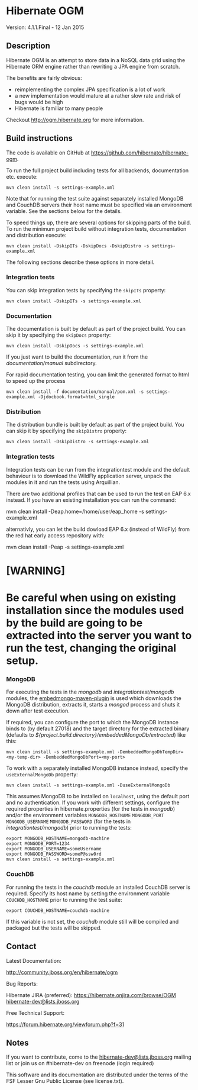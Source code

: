 # Hibernate OGM

Version: 4.1.1.Final - 12 Jan 2015

## Description

Hibernate OGM is an attempt to store data in a NoSQL data grid using the Hibernate ORM engine rather than rewriting a JPA engine from scratch.

The benefits are fairly obvious:
 - reimplementing the complex JPA specification is a lot of work
 - a new implementation would mature at a rather slow rate and risk of bugs would be high
 - Hibernate is familiar to many people

Checkout <http://ogm.hibernate.org> for more information.

## Build instructions

The code is available on GitHub at <https://github.com/hibernate/hibernate-ogm>.

To run the full project build including tests for all backends, documentation etc. execute:

    mvn clean install -s settings-example.xml

Note that for running the test suite against separately installed MongoDB and CouchDB servers their host name must be specified via an environment variable.
See the sections below for the details.

To speed things up, there are several options for skipping parts of the build.
To run the minimum project build without integration tests, documentation and distribution execute:

    mvn clean install -DskipITs -DskipDocs -DskipDistro -s settings-example.xml

The following sections describe these options in more detail.

### Integration tests

You can skip integration tests by specifying the `skipITs` property:

    mvn clean install -DskipITs -s settings-example.xml

### Documentation

The documentation is built by default as part of the project build. You can skip it by specifying the `skipDocs` property:

    mvn clean install -DskipDocs -s settings-example.xml

If you just want to build the documentation, run it from the _documentation/manual_ subdirectory.

For rapid documentation testing, you can limit the generated format to html to speed up the process

    mvn clean install -f documentation/manual/pom.xml -s settings-example.xml -Djdocbook.format=html_single

### Distribution

The distribution bundle is built by default as part of the project build. You can skip it by specifying the `skipDistro` property:

    mvn clean install -DskipDistro -s settings-example.xml

### Integration tests

Integration tests can be run from the integrationtest module and the default behaviour is to download the WildFly application server,
unpack the modules in it and run the tests using Arquillian.

There are two additional profiles that can be used to run the test on EAP 6.x instead.
If you have an existing installation you can run the command:

   mvn clean install -Deap.home=/home/user/eap_home -s settings-example.xml

alternativly, you can let the build dowload EAP 6.x (instead of WildFly) from the red hat early access repository with:

   mvn clean install -Peap -s settings-example.xml

[WARNING]
====
Be careful when using on existing installation since the modules used by the build are going to be extracted into the
server you want to run the test, changing the original setup.
====

### MongoDB

For executing the tests in the _mongodb_ and _integrationtest/mongodb_ modules, the
[embedmongo-maven-plugin](https://github.com/joelittlejohn/embedmongo-maven-plugin) is used which downloads the MongoDB
distribution, extracts it, starts a _mongod_ process and shuts it down after test execution.

If required, you can configure the port to which the MongoDB instance binds to (by default 27018)
and the target directory for the extracted binary (defaults to _${project.build.directory}/embeddedMongoDb/extracted_) like this:

    mvn clean install -s settings-example.xml -DembeddedMongoDbTempDir=<my-temp-dir> -DembeddedMongoDbPort=<my-port>

To work with a separately installed MongoDB instance instead, specify the `useExternalMongoDb` property:

    mvn clean install -s settings-example.xml -DuseExternalMongoDb

This assumes MongoDB to be installed on `localhost`, using the default port and no authentication.
If you work with different settings, configure the required properties in hibernate.properties (for the tests in _mongodb_)
and/or the environment variables `MONGODB_HOSTNAME` `MONGODB_PORT` `MONGODB_USERNAME` `MONGODB_PASSWORD` (for the tests in _integrationtest/mongodb_)
prior to running the tests:

    export MONGODB_HOSTNAME=mongodb-machine
    export MONGODB_PORT=1234
    export MONGODB_USERNAME=someUsername
    export MONGODB_PASSWORD=someP@ssw0rd
    mvn clean install -s settings-example.xml

### CouchDB

For running the tests in the _couchdb_ module an installed CouchDB server is required. Specify its host name by
setting the environment variable `COUCHDB_HOSTNAME` prior to running the test suite:

    export COUCHDB_HOSTNAME=couchdb-machine

If this variable is not set, the _couchdb_ module still will be compiled and packaged but the tests will be skipped.

## Contact

Latest Documentation:

   <http://community.jboss.org/en/hibernate/ogm>

Bug Reports:

   Hibernate JIRA (preferred): <https://hibernate.onjira.com/browse/OGM>
   <hibernate-dev@lists.jboss.org>

Free Technical Support:

   <https://forum.hibernate.org/viewforum.php?f=31>

## Notes

If you want to contribute, come to the <hibernate-dev@lists.jboss.org> mailing list
or join us on #hibernate-dev on freenode (login required)

This software and its documentation are distributed under the terms of the
FSF Lesser Gnu Public License (see license.txt).

